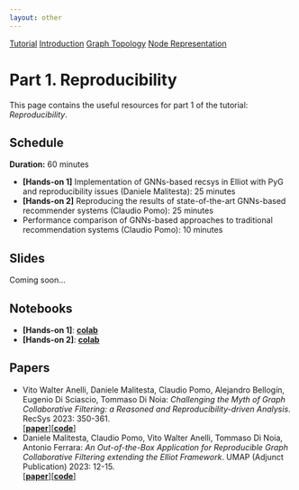 ```yaml
---
layout: other
---
```


<div class="button-container">
    <a href="https://sisinflab.github.io/tutorial-gnns-recsys-log2023" class="button">Tutorial</a>
    <a href="https://sisinflab.github.io/tutorial-gnns-recsys-log2023/sections/introduction/" class="button">Introduction</a>
    <a href="https://sisinflab.github.io/tutorial-gnns-recsys-log2023/sections/graph_topology/" class="button">Graph Topology</a>
    <a href="https://sisinflab.github.io/tutorial-gnns-recsys-log2023/sections/node_representation/" class="button">Node Representation</a>
</div>

# Part 1. Reproducibility

This page contains the useful resources for part 1 of the tutorial: _Reproducibility_.

## Schedule
**Duration:** 60 minutes

- **[Hands-on 1]** Implementation of GNNs-based recsys in Elliot with PyG and reproducibility issues (Daniele Malitesta): 25 minutes
- **[Hands-on 2]** Reproducing the results of state-of-the-art GNNs-based recommender systems (Claudio Pomo): 25 minutes
- Performance comparison of GNNs-based approaches to traditional recommendation systems (Claudio Pomo): 10 minutes

## Slides
Coming soon...

## Notebooks

- **[Hands-on 1]**: [**colab**]()
- **[Hands-on 2]**: [**colab**]()

## Papers

- Vito Walter Anelli, Daniele Malitesta, Claudio Pomo, Alejandro Bellogín, Eugenio Di Sciascio, Tommaso Di Noia:
_Challenging the Myth of Graph Collaborative Filtering: a Reasoned and Reproducibility-driven Analysis_. RecSys 2023: 350-361.  
\[[**paper**](https://sisinflab.github.io/tutorial-gnns-recsys-log2023/assets/papers/RecSys.pdf)\]\[[**code**](https://github.com/sisinflab/Graph-RSs-Reproducibility)\]
- Daniele Malitesta, Claudio Pomo, Vito Walter Anelli, Tommaso Di Noia, Antonio Ferrara:
_An Out-of-the-Box Application for Reproducible Graph Collaborative Filtering extending the Elliot Framework_. UMAP (Adjunct Publication) 2023: 12-15.  
\[[**paper**](https://sisinflab.github.io/tutorial-gnns-recsys-log2023/assets/papers/UMAP.pdf)\]\[[**code**](https://github.com/sisinflab/Graph-Demo)\]

